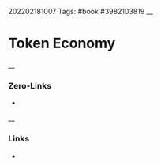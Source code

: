 202202181007
Tags: #book  #3982103819
__
# Token Economy



__
### Zero-Links
-

__
### Links
- 

 
 